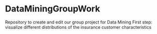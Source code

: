 # DataMiningGroupWork
Repository to create and edit our group project for Data Mining
First step: visualize different distributions of the insurance customer characteristics
